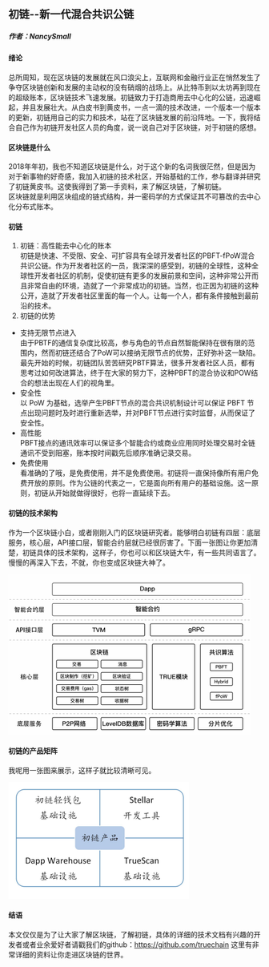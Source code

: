 ## 初链--新一代混合共识公链
##### 作者：NancySmall
#### 绪论
总所周知，现在区块链的发展就在风口浪尖上，互联网和金融行业正在悄然发生了争夺区块链创新和发展的主动权的没有硝烟的战场上。从比特币到以太坊再到现在的超级账本，区块链技术飞速发展。初链致力于打造商用去中心化的公链，迅速崛起，并且发展壮大。从白皮书到黄皮书，一点一滴的技术改进，一个版本一个版本的更新，初链用自己的实力和技术，站在了区块链发展的前沿阵地。一下，我将结合自己作为初链开发社区人员的角度，说一说自己对于区块链，对于初链的感想。
#### 区块链是什么
2018年年初，我也不知道区块链是什么，对于这个新的名词我很茫然，但是因为对于新事物的好奇感，我加入初链的技术社区，开始基础的工作，参与翻译并研究了初链黄皮书。这使我得到了第一手资料，来了解区块链，了解初链。<br>
区块链就是利用区块组成的链式结构，并一密码学的方式保证其不可篡改的去中心化分布式账本。
#### 初链
1. 初链：高性能去中心化的账本<br>
 初链是快速、不受限、安全、可扩容具有全球开发者社区的PBFT-fPoW混合共识公链。作为开发者社区的一员，我深深的感受到，初链的全球性，这种全球性开发者社区的机制，促使初链有更多的发展前景和空间，这种非常公开而且非常自由的环境，造就了一个非常成功的初链。当然，也正因为初链的这种公开，造就了开发者社区里面的每一个人。让每一个人，都有条件接触到最前沿的技术。
2. 初链的优势
- 支持无限节点进入<br>
由于PBTF的通信复杂度比较高，参与角色的节点自然智能保持在很有限的范围内，然而初链还结合了PoW可以接纳无限节点的优势，正好弥补这一缺陷。最先开始的时候，初链团队苦苦研究PBTF算法，很多开发者社区人员，都有思考过如何改进算法，终于在大家的努力下，这种PBFT的混合协议和POW结合的想法出现在人们的视角里。
- 安全性<br>
以 PoW 为基础，选举产生PBFT节点的混合共识机制设计可以保证 PBFT 节点出现问题时及时进行重新选举，并对PBFT节点进行实时监督，从而保证了安全性。
- 高性能<br>
PBFT接点的通讯效率可以保证多个智能合约或商业应用同时处理交易时全链通讯不受到阻塞，账本按时间戳先后顺序准确记录交易。
- 免费使用<br>
看准确的了哦，是免费使用，并不是免费使用。初链将一直保持像所有用户免费开放的原则。作为公链的代表之一，它是面向所有用户的基础设施。这一原则，初链从开始就做得很好，也将一直延续下去。
#### 初链的技术架构
 作为一个区块链小白，或者刚刚入门的区块链研究者。能够明白初链有四层：底层服务，核心层，API接口层，智能合约层就已经很厉害了。下面一张图让你更加清楚，初链具体的技术架构，这样子，你也可以和区块链大牛，有一些共同语言了。慢慢的再深入下去，不就，你也变成区块链大神了。
 
 ![image](https://github.com/SmallNancy/trueChain/blob/master/picture/block_1.png)

#### 初链的产品矩阵<br>
我呢用一张图来展示，这样子就比较清晰可见。

![image]( https://github.com/SmallNancy/trueChain/blob/master/picture/block_2.png)

#### 结语<br>
本文仅仅是为了让大家了解区块链，了解初链，具体的详细的技术文档有兴趣的开发者或者业余爱好者请戳我们的github：https://github.com/truechain 这里有非常详细的资料让你走进区块链的世界。
